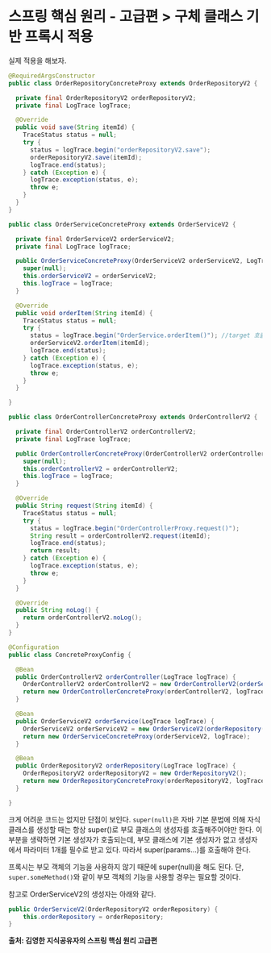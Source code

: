 # 스프링 핵심 원리 - 고급편 > 구체 클래스 기반 프록시 적용
실제 적용을 해보자.

~~~java
@RequiredArgsConstructor
public class OrderRepositoryConcreteProxy extends OrderRepositoryV2 {

  private final OrderRepositoryV2 orderRepositoryV2;
  private final LogTrace logTrace;

  @Override
  public void save(String itemId) {
    TraceStatus status = null;
    try {
      status = logTrace.begin("orderRepositoryV2.save");
      orderRepositoryV2.save(itemId);
      logTrace.end(status);
    } catch (Exception e) {
      logTrace.exception(status, e);
      throw e;
    }
  }
}
~~~

~~~java
public class OrderServiceConcreteProxy extends OrderServiceV2 {

  private final OrderServiceV2 orderServiceV2;
  private final LogTrace logTrace;

  public OrderServiceConcreteProxy(OrderServiceV2 orderServiceV2, LogTrace logTrace) {
    super(null);
    this.orderServiceV2 = orderServiceV2;
    this.logTrace = logTrace;
  }

  @Override
  public void orderItem(String itemId) {
    TraceStatus status = null;
    try {
      status = logTrace.begin("OrderService.orderItem()"); //target 호출
      orderServiceV2.orderItem(itemId);
      logTrace.end(status);
    } catch (Exception e) {
      logTrace.exception(status, e);
      throw e;
    }
  }

}
~~~

~~~java
public class OrderControllerConcreteProxy extends OrderControllerV2 {

  private final OrderControllerV2 orderControllerV2;
  private final LogTrace logTrace;

  public OrderControllerConcreteProxy(OrderControllerV2 orderControllerV2, LogTrace logTrace) {
    super(null);
    this.orderControllerV2 = orderControllerV2;
    this.logTrace = logTrace;
  }

  @Override
  public String request(String itemId) {
    TraceStatus status = null;
    try {
      status = logTrace.begin("OrderControllerProxy.request()");
      String result = orderControllerV2.request(itemId);
      logTrace.end(status);
      return result;
    } catch (Exception e) {
      logTrace.exception(status, e);
      throw e;
    }
  }

  @Override
  public String noLog() {
    return orderControllerV2.noLog();
  }
}
~~~

~~~java
@Configuration
public class ConcreteProxyConfig {

  @Bean
  public OrderControllerV2 orderController(LogTrace logTrace) {
    OrderControllerV2 orderControllerV2 = new OrderControllerV2(orderService(logTrace));
    return new OrderControllerConcreteProxy(orderControllerV2, logTrace);
  }

  @Bean
  public OrderServiceV2 orderService(LogTrace logTrace) {
    OrderServiceV2 orderServiceV2 = new OrderServiceV2(orderRepository(logTrace));
    return new OrderServiceConcreteProxy(orderServiceV2, logTrace);
  }

  @Bean
  public OrderRepositoryV2 orderRepository(LogTrace logTrace) {
    OrderRepositoryV2 orderRepositoryV2 = new OrderRepositoryV2();
    return new OrderRepositoryConcreteProxy(orderRepositoryV2, logTrace);
  }

}
~~~

크게 어려운 코드는 없지만 단점이 보인다.
`super(null)`은 자바 기본 문법에 의해 자식 클래스를 생성할 때는 항상 super()로 부모 클래스의 생성자를 호출해주어야만 한다. 이 부분을 생략하면 기본 생성자가 호출되는데, 부모 클래스에 기본 생성자가 없고 생성자에서 파라미터 1개를 필수로 받고 있다.
따라서 super(params...)를 호출해야 한다.

프록시는 부모 객체의 기능을 사용하지 않기 때문에 super(null)을 해도 된다.
단, `super.someMethod()`와 같이 부모 객체의 기능을 사용할 경우는 필요할 것이다.

참고로 OrderServiceV2의 생성자는 아래와 같다.

~~~java
public OrderServiceV2(OrderRepositoryV2 orderRepository) {
    this.orderRepository = orderRepository;
}
~~~


__출처: 김영한 지식공유자의 스프링 핵심 원리 고급편__